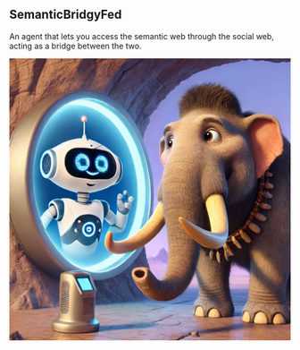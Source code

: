 ## SemanticBridgyFed

An agent that lets you access the semantic web through the social web, acting as a bridge between the two.

![semanticbridgyfed_illustration.jpg](semanticbridgyfed_illustration.jpg)